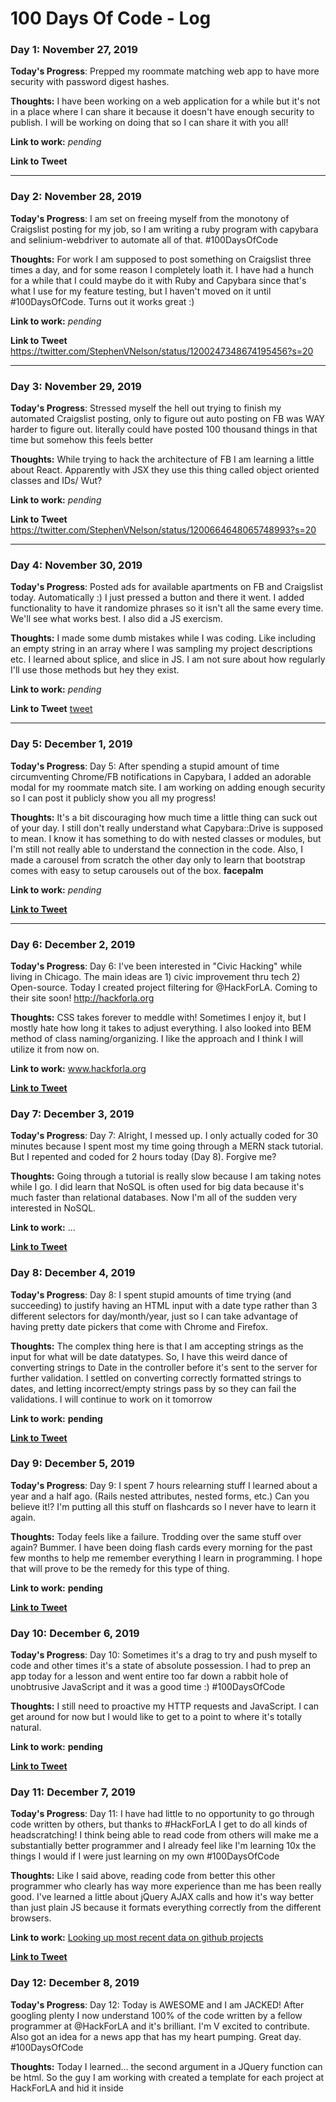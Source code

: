 # 100 Days Of Code - Log

### Day 1: November 27, 2019

**Today's Progress**: Prepped my roommate matching web app to have more security with password digest hashes.

**Thoughts:** I have been working on a web application for a while but it's not in a place where I can share it because it doesn't have enough security to publish. I will be working on doing that so I can share it with you all!

**Link to work:** _pending_

**Link to Tweet**

---

### Day 2: November 28, 2019

**Today's Progress**: I am set on freeing myself from the monotony of Craigslist posting for my job, so I am writing a ruby program with capybara and selinium-webdriver to automate all of that. #100DaysOfCode

**Thoughts:** For work I am supposed to post something on Craigslist three times a day, and for some reason I completely loath it. I have had a hunch for a while that I could maybe do it with Ruby and Capybara since that's what I use for my feature testing, but I haven't moved on it until #100DaysOfCode. Turns out it works great :)

**Link to work:** _pending_

**Link to Tweet** https://twitter.com/StephenVNelson/status/1200247348674195456?s=20

---

### Day 3: November 29, 2019

**Today's Progress**: Stressed myself the hell out trying to finish my automated Craigslist posting, only to figure out auto posting on FB was WAY harder to figure out. literally could have posted 100 thousand things in that time but somehow this feels better

**Thoughts:** While trying to hack the architecture of FB I am learning a little about React. Apparently with JSX they use this thing called object oriented classes and IDs/ Wut?

**Link to work:** _pending_

**Link to Tweet** https://twitter.com/StephenVNelson/status/1200664648065748993?s=20

---

### Day 4: November 30, 2019

**Today's Progress**: Posted ads for available apartments on FB and Craigslist today. Automatically :) I just pressed a button and there it went. I added functionality to have it randomize phrases so it isn't all the same every time. We'll see what works best. I also did a JS exercism.

**Thoughts:** I made some dumb mistakes while I was coding. Like including an empty string in an array where I was sampling my project descriptions etc. I learned about splice, and slice in JS. I am not sure about how regularly I'll use those methods but hey they exist.

**Link to work:** _pending_

**Link to Tweet** [tweet](https://twitter.com/StephenVNelson/status/1200976915416305664?s=20)

---

### Day 5: December 1, 2019

**Today's Progress**: Day 5: After spending a stupid amount of time circumventing Chrome/FB notifications in Capybara, I added an adorable modal for my roommate match site. I am working on adding enough security so I can post it publicly show you all my progress!

**Thoughts:** It's a bit discouraging how much time a little thing can suck out of your day. I still don't really understand what Capybara::Drive is supposed to mean. I know it has something to do with nested classes or modules, but I'm still not really able to understand the connection in the code. Also, I made a carousel from scratch the other day only to learn that bootstrap comes with easy to setup carousels out of the box. **facepalm**

**Link to work:** _pending_

**[Link to Tweet](https://twitter.com/StephenVNelson/status/1201351094053437440?s=20)**

---

### Day 6: December 2, 2019

**Today's Progress**: Day 6: I've been interested in "Civic Hacking" while living in Chicago. The main ideas are 1) civic improvement thru tech 2) Open-source. Today I created project filtering for @HackForLA. Coming to their site soon! http://hackforla.org

**Thoughts:** CSS takes forever to meddle with! Sometimes I enjoy it, but I mostly hate how long it takes to adjust everything. I also looked into BEM method of class naming/organizing. I like the approach and I think I will utilize it from now on.  

**Link to work:** www.hackforla.org

**[Link to Tweet](https://twitter.com/StephenVNelson/status/1201686447847137280?s=20)**

### Day 7: December 3, 2019

**Today's Progress**: Day 7: Alright, I messed up. I only actually coded for 30 minutes because I spent most my time going through a MERN stack tutorial. But I repented and coded for 2 hours today (Day 8). Forgive me?

**Thoughts:** Going through a tutorial is really slow because I am taking notes while I go. I did learn that NoSQL is often used for big data because it's much faster than relational databases. Now I'm all of the sudden very interested in NoSQL.

**Link to work:** ...

**[Link to Tweet](https://twitter.com/StephenVNelson/status/1202462688837681152?s=20)**

### Day 8: December 4, 2019

**Today's Progress**: Day 8: I spent stupid amounts of time trying (and succeeding) to justify having an HTML input with a date type rather than 3 different selectors for day/month/year, just so I can take advantage of having pretty date pickers that come with Chrome and Firefox.

**Thoughts:** The complex thing here is that I am accepting strings as the input for what will be date datatypes. So, I have this weird dance of converting strings to Date in the controller before it's sent to the server for further validation. I settled on converting correctly formatted strings to dates, and letting incorrect/empty strings pass by so they can fail the validations. I will continue to work on it tomorrow

**Link to work:** __pending__

**[Link to Tweet](https://twitter.com/StephenVNelson/status/1202464303200100352?s=20)**

### Day 9: December 5, 2019

**Today's Progress**: Day 9: I spent 7 hours relearning stuff I learned about a year and a half ago. (Rails nested attributes, nested forms, etc.) Can you believe it!? I'm putting all this stuff on flashcards so I never have to learn it again.

**Thoughts:** Today feels like a failure. Trodding over the same stuff over again? Bummer. I have been doing flash cards every morning for the past few months to help me remember everything I learn in programming. I hope that will prove to be the remedy for this type of thing.

**Link to work:** __pending__

**[Link to Tweet](https://twitter.com/StephenVNelson/status/1202780466379513856?s=20)**

### Day 10: December 6, 2019

**Today's Progress**: Day 10: Sometimes it's a drag to try and push myself to code and other times it's a state of absolute possession. I had to prep an app today for a lesson and went entire too far down a rabbit hole of unobtrusive JavaScript and it was a good time :) #100DaysOfCode

**Thoughts:** I still need to proactive my HTTP requests and JavaScript. I can get around for now but I would like to get to a point to where it's totally natural.

**Link to work:** __pending__

**[Link to Tweet](https://twitter.com/StephenVNelson/status/1202780466379513856?s=20)**

### Day 11: December 7, 2019

**Today's Progress**: Day 11: I have had little to no opportunity to go through code written by others, but thanks to #HackForLA I get to do all kinds of headscratching! I think being able to read code from others will make me a substantially better programmer and I already feel like I'm learning 10x the things I would if I were just learning on my own #100DaysOfCode

**Thoughts:** Like I said above, reading code from better this other programmer who clearly has way more experience than me has been really good. I've learned a little about jQuery AJAX calls and how it's way better than just plain JS because it formats everything correctly from the different browsers.

**Link to work:** [Looking up most recent data on github projects](https://github.com/hackforla/github-api-test)

**[Link to Tweet](https://twitter.com/StephenVNelson/status/1203571280139735040?s=20)**

### Day 12: December 8, 2019

**Today's Progress**: Day 12: Today is AWESOME and I am JACKED! After googling plenty I now understand 100% of the code written by a fellow programmer at @HackForLA and it's brilliant. I'm V excited to contribute. Also got an idea for a news app that has my heart pumping. Great day. #100DaysOfCode

**Thoughts:** Today I learned... the second argument in a JQuery function can be html. So the guy I am working with created a template for each project at HackForLA and hid it inside <script> tags and saved that html in a JQuery object and stored it in a variable. He then used that variable as his second argument for a call into a JQuery function then proceeded to change all of the values based on the data!

**Link to work:** [Looking up most recent data on github projects](https://github.com/hackforla/github-api-test)

**[Link to Tweet](https://twitter.com/StephenVNelson/status/1203571280139735040?s=20)**

### Day 14: December 9, 2019

**Today's Progress**: Day 14 & 15 & 16: Three days of researching ways to save a JSON file from a github API request to give our Jekyll site "dynamic-ness". I think we've decided on Github actions but it's hella confusing to me. If anybody would like to assists, I wouldn't mind. #100DaysOfCode

**Thoughts:**

**Link to work:** [Looking up most recent data on github projects](https://github.com/hackforla/github-api-test)

**[Link to Tweet](https://twitter.com/StephenVNelson/status/1205066500563824640?s=20)**

### Day 15: December 10, 2019

**Today's Progress**: Day 14 & 15 & 16: Three days of researching ways to save a JSON file from a github API request to give our Jekyll site "dynamic-ness". I think we've decided on Github actions but it's hella confusing to me. If anybody would like to assists, I wouldn't mind. #100DaysOfCode

**Thoughts:**

**Link to work:** [Looking up most recent data on github projects](https://github.com/hackforla/github-api-test)

**[Link to Tweet](https://twitter.com/StephenVNelson/status/1205066500563824640?s=20)**

### Day 16: December 11, 2019

**Today's Progress**: Day 14 & 15 & 16: Three days of researching ways to save a JSON file from a github API request to give our Jekyll site "dynamic-ness". I think we've decided on Github actions but it's hella confusing to me. If anybody would like to assists, I wouldn't mind. #100DaysOfCode

**Thoughts:**

**Link to work:** [Looking up most recent data on github projects](https://github.com/hackforla/github-api-test)

**[Link to Tweet](https://twitter.com/StephenVNelson/status/1205066500563824640?s=20)**

### Day 17: December 12, 2019

**Today's Progress**: Day 17: The problem solving continues. With some help from @sam I was able to make my first successful Github action! Now I just need to figure out 1) how to save the data as a JSON file and do it all through docker. Progress is slow but inevitable. #100DaysOfCode

**Thoughts:**

**Link to work:** [Looking up most recent data on github projects](https://github.com/hackforla/github-api-test)

**[Link to Tweet](https://twitter.com/StephenVNelson/status/1205350464620875776?s=20)**

### Day 18, 19, 20, 21: December 13, 14, 15, 16, 2019

**Today's Progress**: Day 18 & 19 & 20 & 21: Yikes. I have been coding but in misery. Most of my time was spent refactoring my auto-craigslist-poster and do I feel proud? No, just bewildered that it took me so long. #100DaysOfCode

**Thoughts:** I am just totally spent. I don't feel good at all. I became obsessed with refactoring in the cleanest way possible and it turns out I just wasted a bunch of time because I would start to code in ways that aren't logical/possible so I would have to turn back around and start over again. I think this happened because I wasn't doing TDD. wow. crazy.

**Link to work:** https://github.com/StephenVNelson/Auto-Ad-Post

**[Link to Tweet](https://twitter.com/StephenVNelson/status/1206729246195929088?s=20)**

### Day 22: December 17, 2019

**Today's Progress**: Day 22: Spent my hour adjusting some CSS to fit in a different part of a web page. There are few things as daunting as being handed a massive CSS file and just getting to know the styling one line at a time. #100DaysOfCode

**Thoughts:** Something I didn't think about but definitely need to implement is going through and deleting classes in the chrome browser so i can see how everything changes.

**Link to work:** [Hack for LA Website](https://github.com/hackforla/website)

**[Link to Tweet](https://twitter.com/StephenVNelson/status/1206729246195929088?s=20)**

### Day 23: December 18, 2019

**Today's Progress**: Day 23: I gained a stronger testimony about the importance of naming variables in a descriptive way. I got some code from online as a boilerplate and I had to rewrite everything because it was all named a, b, c, d... It's just too many variables! #100DaysOfCode

**Thoughts:**

**Link to work:** [Hack for LA Website](https://github.com/hackforla/website)

**[Link to Tweet](https://twitter.com/StephenVNelson/status/1207849653485498369?s=20)**

### Day 24: December 19, 2019

**Today's Progress**: Day 24: The amount of effort it takes to change the styling of a select button is straight up comical. I've taken my project to what I deem, the functional eyesore stage. Now accepting all submissions of wisdom on how to improve the aesthetic. #100DaysOfCode

**Thoughts:** I can't beleive it's day 24. I feel like I have not at all progressed where I want to. I want to have more goal oriented coding time rather than just doing things that feel obligatory.

**Link to work:** [Hack for LA Website](https://github.com/hackforla/website)

**[Link to Tweet](https://twitter.com/StephenVNelson/status/1207849217995132929?s=20)**

### Day 25: December 20, 2019

**Today's Progress**: Day 25: Why has nobody told me about electron before!? Back when ruby was the only thing I knew I looked all over for a way to create a GUI with ruby code and I always came up with nothing. This makes me excited because there are plenty of personal apps that I would like to have for myself without having to deal with a browser #100DaysOfCode

**Thoughts:** It seems that it is very hard to get the time in that I want for coding. I keep on getting interrupted by so many things, and even then I feel like I am not progressing as fast as I would like.

**[Link to Tweet](https://twitter.com/StephenVNelson/status/1208939430167232512?s=20)**

### Day 26: December 21, 2019

**Today's Progress**: Day 26: Second day of learning electron because I finally finished the tutorial videos I was following, only to learn a bit of it was outdated. Was it worth it? Can you work it? Put your thing down, flip it and reverse it? #100DaysOfCode

**[Link to Tweet](https://twitter.com/StephenVNelson/status/1208939590880415744?s=20)**

### Day 27: December 22, 2019

**Today's Progress**: Day 27: I want to show my progress in things. I feel like I must be afraid to actually produce and publish code, but if I don't actually write code then I think this #100daysofCode thing isn't going to help me that much. I'll post my code tomorrow.

**[Link to Tweet](https://twitter.com/StephenVNelson/status/1208939673134845953?s=20)**

### Day 28: December 23, 2019

**Today's Progress**: Day 28: Big discovery today! You can store html in <template> tags and the browser will totally ignore it, then you can use JS to add that code with your own modifications! I'm using them like little components and its a BLAST #100DaysOfCode

**Thoughts:** Today was the most fun I've had in a while coding. I love using electron because I feel like it gives me permission to stop using so many dependancies and make a functional app with the basics... I can't explain why, it just does. aight? I was doing great until I ran into a bit of road block because there is apparently security vulnerabilities with making electron apps the old way by importing modules into the render process. So now there is this weird circuitous way of doing things that is really confusing to me. I hate losing momentum! I just wanna make something!

**[Link to Tweet](https://twitter.com/StephenVNelson/status/1209372294151200769?s=20)**

**Link to work:** [Hack for LA Website](https://github.com/StephenVNelson/electron-goals)

### Day 29: December 24, 2019

**Today's Progress**: Day 29: I like, don't love documentation sometimes. Electron docs say don't turn on node capability for the renderer process for security reasons but then says nothing about how you're supposed to use icp to send signals to the main process. I figured it out eventually... but took me all day. #100DaysOfCode

**Thoughts:**  Coded until I got confused about how to attach a function to an event listener to an object that doesn't exist yet etc. etc.. Functional programming is a slightly different headspace from the object oriented programming I'm used to in ruby but I am really enjoying how versatile it can be.

**[Link to Tweet](https://twitter.com/StephenVNelson/status/1210118641217179649?s=20)**

**Link to work:** [Electron Goals](https://github.com/StephenVNelson/electron-goals)

### Day 30: December 25, 2019

**Today's Progress**: Day 30: Just finished a month of #100DaysOfCode and while I've had A LOT of fun the past few days using electron I don't feel like I learned/accomplished as much as I would like. So, I'm making a tasks/goals app to remedy that ;) So far you can just add tasks.

**Thoughts:** Ok, I have really really enjoyed working outside of frameworks. Just me and a lot of javascript, which is so refreshing! It is taking me a little while to figure things out but I feel like I am learning a lot by doing and maintining a great momentum because I don't have to learn norms of different libraries just to code.

**[Link to Tweet](https://twitter.com/StephenVNelson/status/1210118771668471808?s=20)**

**Link to work:** [Electron Goals](https://github.com/StephenVNelson/electron-goals)

### Day 31: December 26, 2019

**Today's Progress**: Day 31: It took 5 hours to add the functionality to automatically post all of my apartments for sale on FB Marketplace (while deleting old posts so I'm not spamming). That's surprisingly fast for me. I feel like I'm getting smarter about finding elements on the DOM. #100DaysOfCode

**Thoughts:** A whole day. That's how long it took. Should I feel bad? I don't know. It's something I knew I had to do. I am a little worried. Am I progressing fast enough? Will I be good enough to get a job in the near future? I hope so.

**[Link to Tweet](https://twitter.com/StephenVNelson/status/1210400388030943232?s=20)**

**Link to work:** [Auto Add Post](https://github.com/StephenVNelson/Auto-Ad-Post)

### Day 32: December 27, 2019

**Today's Progress**: Day 32: I know have CR*D functionality for my goals app! This has been so fun to develop because it's all composed of javascript that I'm making up off the top of my head. Feels so good to take a break from the constant learning curves of new APIs #100DaysOfCode

**Thoughts:** I have a bad habit of coding in my head. It gets to a point where I start to panic a little bit because I can't figure out what I need to code. I need to get in the habit of writing psudocode just to get all of my thoughts out. It's so much less stressful that way.

**[Link to Tweet](https://twitter.com/StephenVNelson/status/1211034337468006400?s=20)**

**Link to work:** [Electron Goals](https://github.com/StephenVNelson/electron-goals)

### Day 33: December 28, 2019

**Today's Progress**: Day 33: I finished the update functionality! now I have full CRUD for my goals application. I'm very excited to show everyone but I still have a bit more to do before my big reveal. #100DaysOfCode

**Thoughts:** There was a bit of confusion about how I should handle data. I think I may be storing too much of the information in the html of the project. hmmmm.... I think I should rethink how I'm doing it.

**[Link to Tweet](https://twitter.com/StephenVNelson/status/1211814159706255360?s=20)**

**Link to work:** [Electron Goals](https://github.com/StephenVNelson/electron-goals)

### Day 34: December 29, 2019

**Today's Progress**: Day 34: I've been researching for a few hours and I hate it! All the good momentum stops because of learning entirely new APIs. I tried to fall asleep after giving up but it was bothering me so much that I woke up and worked on it again. I figured it out!  #100DaysOfCode

**Thoughts:**

**[Link to Tweet](https://twitter.com/StephenVNelson/status/1211814211388502022?s=20)**

**Link to work:** [Electron Goals](https://github.com/StephenVNelson/electron-goals)

### Day 35: December 30, 2019

**Today's Progress**: Day 35: learned about git rebasing. It basically takes your code that may be behind a certain branch and attaches it to the end of said branch. It's a shorter way around pulling code then pushing it back out again. #100DaysOfCode

**Thoughts:** Today I learned a lesson about getting too far ahead of one's self in collaborative projects. Normally I'm working on my own so I can get away with including large swaths of code into a commit and no one is the wiser. But in this case I had to go back, get rid fo some functionality and return my code to a much earlier state in order to keep things in a logical order with the website build.

**[Link to Tweet](https://twitter.com/StephenVNelson/status/1212780097230405632?s=20)**

**Link to work:** [Hack for LA Website](https://github.com/StephenVNelson/electron-goals)

### Day 36: December 31, 2019

**Today's Progress**:
* Started building tests for my electron app (my first time using mocha)

**Thoughts:** Day 36: Before I started really getting into these JS projects I read all of You Don't Know Javascript. While I disagree with his sometimes circuitous route to the point, I'm very grateful that I have some real JS literacy! It helps so much in navigating other libraries and APIs. #100DaysOfCode

**[Link to Tweet](https://twitter.com/StephenVNelson/status/1212781114839797760?s=20)**

**Link to work:** [Electron Goals](https://github.com/StephenVNelson/electron-goals)

### Day 37: January 1, 2020

**Today's Progress**:
* Went through Pluralsight course on Promises and async/await
* Duplicated a successful Github action that runs on every push to a repository
* got stumped on running Github actions on a certain schedule
* submitted my second ever stack overflow issue

**Thoughts:** Day 37: I literally did it exactly the way they say to do it in the documentation, and it's still not working. If I change the code to 'on: [push]' it works swimmingly. please help. #githubactions #100DaysOfCode

**[Link to Tweet](https://twitter.com/StephenVNelson/status/1211814211388502022?s=20)**

**Link to work:** [Hack for LA Website](https://github.com/StephenVNelson/electron-goals)

### Day 38: January 2, 2020

**Today's Progress**:
* Changed Promise based tests to async/await
* Deliberated with myself about how to maintain a test db

**Thoughts:** Day 38: My DB for my electron app is literally just a JSON file. Almost guaranteed to lead to a headache and a new appreciation for SQL/NoSQL. But I'm enjoying running into "building from scratch" problems just be be like "oh! that's why we do it that way!" #100DaysOfCode

**[Link to Tweet](https://twitter.com/StephenVNelson/status/1212784979517665280?s=20)**

**Link to work:** [Electron Goals](https://github.com/StephenVNelson/electron-goals)

### Day 39: January 3, 2020

**Today's Progress**:
* Worked on adding auto-delete FB posts
* Learned about the "select an element in the page to inspect it tool". Comes in real handy while "testing"

**Thoughts:** Day 39: I got to a point to where I was absolutely certain that the code I was writing was correct, and that the computer had grown a mind of its own and was just being obstinate. I'm sure you all know how this story ends. #100DaysOfCode

**[Link to Tweet](https://twitter.com/StephenVNelson/status/1215206503906299904?s=20)**

**Link to work:** [Auto Add Post](https://github.com/StephenVNelson/Auto-Ad-Post)

### Day 40: January 4, 2020

**Today's Progress**:
* Spent absurd amounts of hours trying to auto delete FB posts.

**Thoughts:** Day 40: The asynchronous nature is making things unpredictable. I never did finish. #100DaysOfCode

**[Link to Tweet](https://twitter.com/StephenVNelson/status/1215206627319484417?s=20)**

**Link to work:** [Auto Add Post](https://github.com/StephenVNelson/Auto-Ad-Post)

### Day 41: January 5, 2020

**Today's Progress**:
* Worked on github actions again
* Removed format based on feedback

**Thoughts:** Day 41: I have now successfully made a Github action that will do an API call and update out DB file on a schedule! Now I can say out site is only semi-static! #100DaysOfCode

**[Link to Tweet](https://twitter.com/StephenVNelson/status/1215206719552245767?s=20)**

**Link to work:** [Hack for LA Website](https://github.com/StephenVNelson/electron-goals)

### Day 42: January 6, 2020

**Today's Progress**:
* Continued research for Github Actions

**Thoughts:** Day 42: Met up with the cats at HackForLA. A guy I talked to who is way smarter than I just got out of a Bootcamp. My goal is to be smarter than every person who just got out of a Bootcamp. #100DaysOfCode

**[Link to Tweet](https://twitter.com/StephenVNelson/status/1215206858689957889?s=20)**

**Link to work:** [Hack for LA Website](https://github.com/StephenVNelson/electron-goals)

### Day 43: January 7, 2020

**Today's Progress**:
* laid out possible OLOO redesign of backend code

**Thoughts:** Day 43: Today was mostly daydreaming and writing pseudo-code for a possible redesign of my backend code. #theLifeChangingMagicOfTidyingUp #100DaysOfCode

**[Link to Tweet](https://twitter.com/StephenVNelson/status/1215207004043526148?s=20)**

**Link to work:** [Electron Goals](https://github.com/StephenVNelson/electron-goals)

### Day 44: January 8, 2020

**Today's Progress**:
* Completely redesigned backend code to use OLOO design taught by Kyle Simpson in YDKJS
* Developed entire backend with TDD
* Cleaned up code by just exporting single objects in various modules that are linked to each other
* converted file read/write methods to be async.
* converted tests to be async

**Thoughts:** Day 44: Guys! Today I completely redid my code for my goals app so my CRUD actions use conventions almost identical to Rails apps. I did it using the OLOO design taught by Kyle Simpson. Seriously my code is beautiful and I feel v proud. #100DaysOfCode

**[Link to Tweet](https://twitter.com/StephenVNelson/status/1215207091515748352?s=20)**

**Link to work:** [Electron Goals](https://github.com/StephenVNelson/electron-goals)

### Day 45: January 9, 2020

**Today's Progress**:
* Created a latest method for Tasks

**Thoughts:** Day 45: Writing an app with TDD reminds of filmmaking. The test is the script, the code is the production, and the refactoring is post production. Today I did the equivalent of writing half a scene. #100DaysOfCode

**[Link to Tweet](https://twitter.com/StephenVNelson/status/1217601133939585025?s=20)**

**Link to work:** [Electron Goals](https://github.com/StephenVNelson/electron-goals)

### Day 46: January 10, 2020

**Today's Progress**:
* Read through some documentation for Github actions

**Thoughts:** Day 46: Again, not a lot of time today but I was able to spend some time going through the Github actions documentation. What helps with learning new APIs is rewriting what the docs say in succinct nested bullet points. #100DaysOfCode

**[Link to Tweet](https://twitter.com/StephenVNelson/status/1217601569148944384?s=20)**

**Link to work:** [Hack for LA Website](https://github.com/StephenVNelson/electron-goals)

### Day 47: January 11, 2020

**Today's Progress**:
* Read through some documentation for Github actions

**Thoughts:** Day 47: Im not sure if anybody else experiences this phenomena, but when I'm learning something new and trying to implement it in my own way on a deadline, I am filled with this strong nervous energy that I have to take frequent breaks to decompress. No matter, I finally created my own Github action! #100DaysOfCode

**[Link to Tweet](https://twitter.com/StephenVNelson/status/1217601872468402176?s=20)**

**Link to work:** [Hack for LA Website](https://github.com/StephenVNelson/electron-goals)

### Day 48: January 12, 2020

**Today's Progress**:
* Presented Github action
* Created #where method
* Worked on creating validations

**Thoughts:** Day 48: I presented my Github action to the group today and I feel great. Also continued to make backend functionality for my Goals App. #100DaysOfCode

**[Link to Tweet](https://twitter.com/StephenVNelson/status/1217601983600680961?s=20)**

**Link to work:** [Electron Goals](https://github.com/StephenVNelson/electron-goals)

### Day 49: January 13, 2020

**Today's Progress**:
* Researched React education paths
* Refactored Github action

**Thoughts:** Day 49: I tutor students in programming/web development. Today my student brought me back to the first CS class I ever took at Northwestern. Creating loops boggled my brain so badly I think I was pretty frustrating to the TAs. Now they seems so self evident. I'm appreciating 1) how hard this stuff can be to learn for the first time 2) how far I've come. #100DaysOfCode

**[Link to Tweet](https://twitter.com/StephenVNelson/status/1217603318605742080?s=20)**

**Link to work:** [Hack for LA Website](https://github.com/StephenVNelson/electron-goals)

### Day 50: January 14, 2020

**Today's Progress**:
* Completely restructured Goals app by separating the concerns of Validations from Instances of objects.

**Thoughts:** Day 50: Holy crap. I am halfway done with #100DaysOfCode. To be honest I am disappointed I haven't made a React App yet. So, new goal: Complete a React app before I finish by 100 days are up.

**[Link to Tweet](https://twitter.com/StephenVNelson/status/1217603669933228034?s=20)**

**Link to work:** [Electron Goals](https://github.com/StephenVNelson/electron-goals)

### Day 51: January 15, 2020

**Today's Progress**:
*

**Thoughts:** Day 51:  #100DaysOfCode

**[Link to Tweet]()**

**Link to work:** [Hack for LA Website](https://github.com/StephenVNelson/electron-goals)
